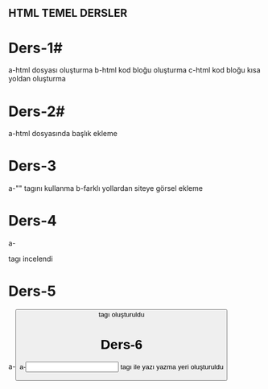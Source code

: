 ## HTML TEMEL DERSLER
# Ders-1#
a-html dosyası oluşturma
b-html kod bloğu oluşturma
c-html kod bloğu kısa yoldan oluşturma

# Ders-2#
a-html dosyasında başlık ekleme

# Ders-3
a-"<img>" tagını kullanma
b-farklı yollardan siteye görsel ekleme

# Ders-4
a-<div> tagı incelendi

# Ders-5
a-<button> tagı oluşturuldu

# Ders-6
a-<input> tagı ile yazı yazma yeri oluşturuldu

